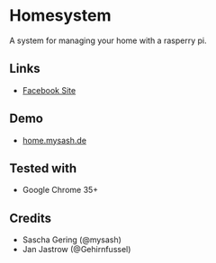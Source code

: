# Homesystem

A system for managing your home with a rasperry pi.

## Links

- [Facebook Site](https://www.facebook.com/homesystem3000)

## Demo

- [home.mysash.de](http://home.mysash.de/)

## Tested with

- Google Chrome 35+

## Credits
- Sascha Gering (@mysash)
- Jan Jastrow (@Gehirnfussel)
